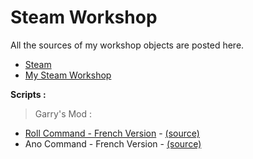 # Steam Workshop

All the sources of my workshop objects are posted here.

- [Steam](https://steamcommunity.com/)
- [My Steam Workshop](https://steamcommunity.com/id/keketiger/myworkshopfiles/)

**Scripts :**

> Garry's Mod :
* [Roll Command - French Version](https://steamcommunity.com/sharedfiles/filedetails/?id=1251083430) - [(source)](https://github.com/keketiger/Steam/blob/master/Workshop/Garry's%20Mod/Roll%20Command%20-%20French%20Version/lua/darkrp_modules/command_roll/sv_roll.lua)
* Ano Command - French Version - [(source)](https://github.com/keketiger/Steam/blob/master/Workshop/Garry's%20Mod/Ano%20Command%20-%20French%20Version/lua/darkrp_modules/command_ano/sv_ano.lua)
